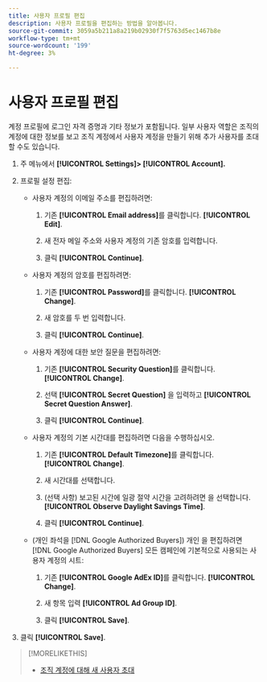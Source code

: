 ```yaml
---
title: 사용자 프로필 편집
description: 사용자 프로필을 편집하는 방법을 알아봅니다.
source-git-commit: 3059a5b211a8a219b02930f7f5763d5ec1467b8e
workflow-type: tm+mt
source-wordcount: '199'
ht-degree: 3%

---
```


# 사용자 프로필 편집

계정 프로필에 로그인 자격 증명과 기타 정보가 포함됩니다. 일부 사용자 역할은 조직의 계정에 대한 정보를 보고 조직 계정에서 사용자 계정을 만들기 위해 추가 사용자를 초대할 수도 있습니다.

1. 주 메뉴에서 **[!UICONTROL Settings]> [!UICONTROL Account].**

1. 프로필 설정 편집:

   * 사용자 계정의 이메일 주소를 편집하려면:

      1. 기존 **[!UICONTROL Email address]**&#x200B;를 클릭합니다. **[!UICONTROL Edit]**.

      1. 새 전자 메일 주소와 사용자 계정의 기존 암호를 입력합니다.
      1. 클릭 **[!UICONTROL Continue]**.
   * 사용자 계정의 암호를 편집하려면:

      1. 기존 **[!UICONTROL Password]**&#x200B;를 클릭합니다. **[!UICONTROL Change]**.

      1. 새 암호를 두 번 입력합니다.

      1. 클릭 **[!UICONTROL Continue]**.
   * 사용자 계정에 대한 보안 질문을 편집하려면:

      1. 기존 **[!UICONTROL Security Question]**&#x200B;를 클릭합니다. **[!UICONTROL Change]**.

      1. 선택 **[!UICONTROL Secret Question]** 을 입력하고 **[!UICONTROL Secret Question Answer]**.

      1. 클릭 **[!UICONTROL Continue]**.
   * 사용자 계정의 기본 시간대를 편집하려면 다음을 수행하십시오.

      1. 기존 **[!UICONTROL Default Timezone]**&#x200B;를 클릭합니다. **[!UICONTROL Change]**.

      1. 새 시간대를 선택합니다.

      1. (선택 사항) 보고된 시간에 일광 절약 시간을 고려하려면 을 선택합니다. **[!UICONTROL Observe Daylight Savings Time]**.

      1. 클릭 **[!UICONTROL Continue]**.
   * (개인 좌석을 [!DNL Google Authorized Buyers]) 개인 을 편집하려면 [!DNL Google Authorized Buyers] 모든 캠페인에 기본적으로 사용되는 사용자 계정의 시트:

      1. 기존 **[!UICONTROL Google AdEx ID]**&#x200B;를 클릭합니다. **[!UICONTROL Change]**.

      1. 새 항목 입력 **[!UICONTROL Ad Group ID]**.

      1. 클릭 **[!UICONTROL Save]**.





1. 클릭 **[!UICONTROL Save]**.

>[!MORELIKETHIS]
>
>* [조직 계정에 대해 새 사용자 초대](user-invite.md)


<!-- >* [User Profile and Organization Account Settings](user-and-account-settings.md) -->
